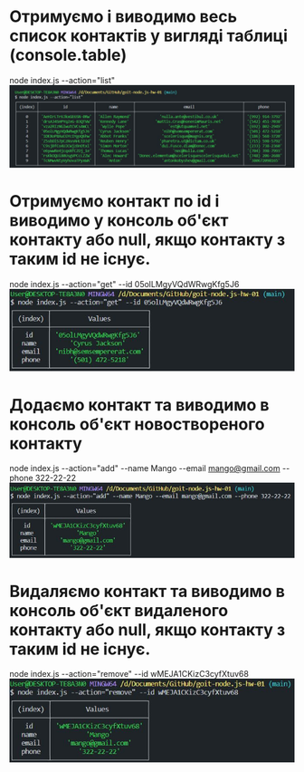 # Отримуємо і виводимо весь список контактів у вигляді таблиці (console.table)

node index.js --action="list"
![alt text](https://github.com/AntonKobyshev/goit-node.js-hw-01/blob/main/screenshots/1.JPG?raw=true)

# Отримуємо контакт по id і виводимо у консоль об'єкт контакту або null, якщо контакту з таким id не існує.

node index.js --action="get" --id 05olLMgyVQdWRwgKfg5J6
![alt text](https://github.com/AntonKobyshev/goit-node.js-hw-01/blob/main/screenshots/2.JPG?raw=true)

# Додаємо контакт та виводимо в консоль об'єкт новоствореного контакту

node index.js --action="add" --name Mango --email mango@gmail.com --phone 322-22-22
![alt text](https://github.com/AntonKobyshev/goit-node.js-hw-01/blob/main/screenshots/3.JPG?raw=true)

# Видаляємо контакт та виводимо в консоль об'єкт видаленого контакту або null, якщо контакту з таким id не існує.

node index.js --action="remove" --id wMEJA1CKizC3cyfXtuv68
![alt text](https://github.com/AntonKobyshev/goit-node.js-hw-01/blob/main/screenshots/4.JPG?raw=true)
